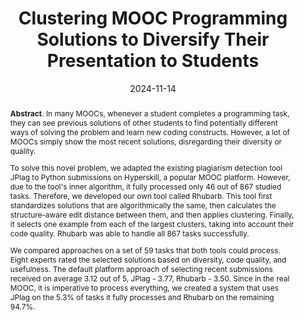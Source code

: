 ---
title: "Clustering MOOC Programming Solutions to Diversify Their Presentation to Students"
authors: '<i>Elizaveta Artser, Anastasiia Birillo, Yaroslav Golubev, Maria Tigina, Hieke Keuning, Nikolay Vyahhi, and Timofey Bryksin</i>'
status: "accepted"
collection: publications
permalink: /publications/2024-11-14-clustering-for-moocs
date: 2024-11-14
venue: "the proceedings of <b>Koli Calling</b>"
level: '—'
pdf: 'https://arxiv.org/pdf/2403.19398.pdf'
data: 'https://zenodo.org/records/8259494'
tool: 'https://github.com/hyperskill/code-submissions-clustering'
counter_id: 'C26'
abstract: "<p><b>Abstract</b>. In many MOOCs, whenever a student completes a programming task, they can see previous solutions of other students to find potentially different ways of solving the problem and learn new coding constructs. However, a lot of MOOCs simply show the most recent solutions, disregarding their diversity or quality.</p><p>To solve this novel problem, we adapted the existing plagiarism detection tool JPlag to Python submissions on Hyperskill, a popular MOOC platform. However, due to the tool's inner algorithm, it fully processed only 46 out of 867 studied tasks. Therefore, we developed our own tool called Rhubarb. This tool first standardizes solutions that are algorithmically the same, then calculates the structure-aware edit distance between them, and then applies clustering. Finally, it selects one example from each of the largest clusters, taking into account their code quality. Rhubarb was able to handle all 867 tasks successfully.</p><p>We compared approaches on a set of 59 tasks that both tools could process. Eight experts rated the selected solutions based on diversity, code quality, and usefulness. The default platform approach of selecting recent submissions received on average 3.12 out of 5, JPlag - 3.77, Rhubarb - 3.50. Since in the real MOOC, it is imperative to process everything, we created a system that uses JPlag on the 5.3% of tasks it fully processes and Rhubarb on the remaining 94.7%.</p>"
---